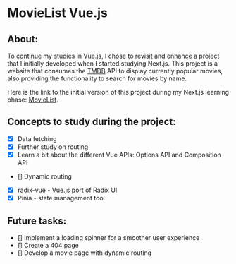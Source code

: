 # MovieList Vue.js

## About:

To continue my studies in Vue.js, I chose to revisit and enhance a project that I initially developed when I started studying Next.js. This project is a website that consumes the [TMDB](https://www.themoviedb.org/) API to display currently popular movies, also providing the functionality to search for movies by name.

Here is the link to the initial version of this project during my Next.js learning phase: [MovieList](https://github.com/Artur-Poffo/MovieList).

## Concepts to study during the project:

- [x] Data fetching
- [x] Further study on routing
- [x] Learn a bit about the different Vue APIs: Options API and Composition API
- [] Dynamic routing
- [x] radix-vue - Vue.js port of Radix UI
- [x] Pinia - state management tool

## Future tasks:

- [] Implement a loading spinner for a smoother user experience
- [] Create a 404 page
- [] Develop a movie page with dynamic routing